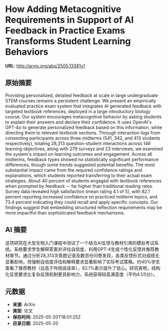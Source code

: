 # How Adding Metacognitive Requirements in Support of AI Feedback in Practice Exams Transforms Student Learning Behaviors

**URL**: http://arxiv.org/abs/2505.13381v1

## 原始摘要

Providing personalized, detailed feedback at scale in large undergraduate
STEM courses remains a persistent challenge. We present an empirically
evaluated practice exam system that integrates AI generated feedback with
targeted textbook references, deployed in a large introductory biology course.
Our system encourages metacognitive behavior by asking students to explain
their answers and declare their confidence. It uses OpenAI's GPT-4o to generate
personalized feedback based on this information, while directing them to
relevant textbook sections. Through interaction logs from consenting
participants across three midterms (541, 342, and 413 students respectively),
totaling 28,313 question-student interactions across 146 learning objectives,
along with 279 surveys and 23 interviews, we examined the system's impact on
learning outcomes and engagement. Across all midterms, feedback types showed no
statistically significant performance differences, though some trends suggested
potential benefits. The most substantial impact came from the required
confidence ratings and explanations, which students reported transferring to
their actual exam strategies. About 40 percent of students engaged with
textbook references when prompted by feedback -- far higher than traditional
reading rates. Survey data revealed high satisfaction (mean rating 4.1 of 5),
with 82.1 percent reporting increased confidence on practiced midterm topics,
and 73.4 percent indicating they could recall and apply specific concepts. Our
findings suggest that embedding structured reflection requirements may be more
impactful than sophisticated feedback mechanisms.


## AI 摘要

这项研究在大型生物入门课程中测试了一个结合AI反馈与教材引用的模拟考试系统。系统要求学生解释答案并评估自信度，利用GPT-4生成个性化反馈并推荐教材章节。通过分析28,313次答题记录及数百份问卷发现，各类反馈形式对成绩无显著影响，但强制自信度评估和解释要求显著影响了实际考试策略。约40%学生查看了推荐教材（远高于传统阅读率），82.1%表示提升了信心。研究表明，结构化反思要求比复杂反馈机制更具影响力，系统获得较高满意度（平均4.1/5分）。

## 元数据

- **来源**: ArXiv
- **类型**: 论文
- **保存时间**: 2025-05-20T18:01:25Z
- **目录日期**: 2025-05-20
